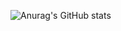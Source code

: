 ![Anurag's GitHub stats](https://github-readme-stats.vercel.app/api?username=fish-uncle&show_icons=true)
